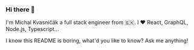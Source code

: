 ### Hi there 👋

I'm Michal Kvasničák a full stack engineer from :slovakia:. I :heart: React, GraphQL, Node.js, Typescript...

I know this README is boring, what'd you like to know? Ask me anything!
